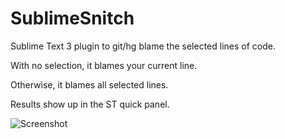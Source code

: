 SublimeSnitch
=============

Sublime Text 3 plugin to git/hg blame the selected lines of code.

With no selection, it blames your current line.

Otherwise, it blames all selected lines.

Results show up in the ST quick panel. 

![Screenshot](https://raw.github.com/harveyr/SublimeSnitch/master/screenshot.png)
